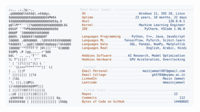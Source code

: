 <picture>
  <source srcset="https://raw.githubusercontent.com/mmazinjameel/mmazinjameel/main/dark_mode.svg?v=1759003825" media="(prefers-color-scheme: dark)">
  <img src="https://raw.githubusercontent.com/mmazinjameel/mmazinjameel/main/light_mode.svg?v=1759003825">
</picture>
